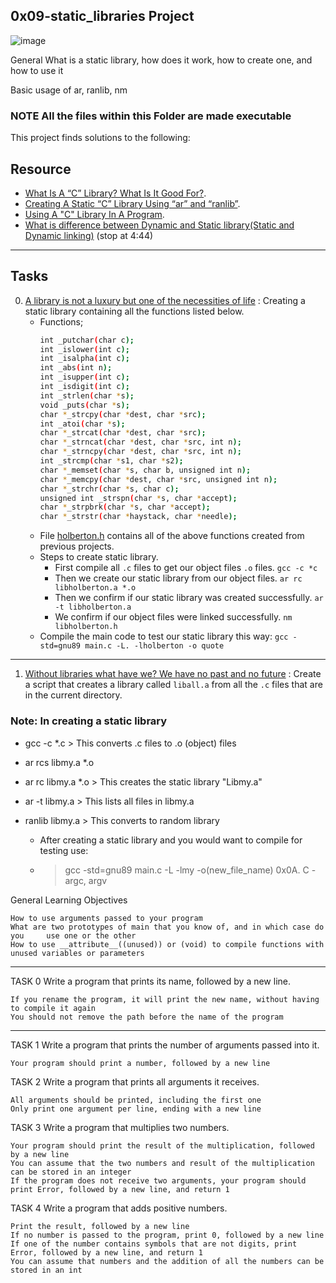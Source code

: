 ## 0x09-static_libraries Project ##

![image](https://user-images.githubusercontent.com/105589308/194304775-87c925ad-f7dc-41b9-a28a-68e7f8396659.png)

General
What is a static library, how does it work, how to create one, and how to use it

Basic usage of ar, ranlib, nm

### NOTE All the files within this Folder are made executable ###

This project finds solutions to the following:

## Resource

- [What Is A “C” Library? What Is It Good For?](https://docencia.ac.upc.edu/FIB/USO/Bibliografia/unix-c-libraries.html).
- [Creating A Static “C” Library Using “ar” and “ranlib”](https://docencia.ac.upc.edu/FIB/USO/Bibliografia/unix-c-libraries.html).
- [Using A "C" Library In A Program](https://docencia.ac.upc.edu/FIB/USO/Bibliografia/unix-c-libraries.html).
- [What is difference between Dynamic and Static library(Static and Dynamic linking)](https://www.youtube.com/watch?v=eW5he5uFBNM) (stop at 4:44)

---
## Tasks

0. [A library is not a luxury but one of the necessities of life](./libholberton.a) : Creating a static library containing all the functions listed below.
	- Functions;
		```sh
		int _putchar(char c);
		int _islower(int c);
		int _isalpha(int c);
		int _abs(int n);
		int _isupper(int c);
		int _isdigit(int c);
		int _strlen(char *s);
		void _puts(char *s);
		char *_strcpy(char *dest, char *src);
		int _atoi(char *s);
		char *_strcat(char *dest, char *src);
		char *_strncat(char *dest, char *src, int n);
		char *_strncpy(char *dest, char *src, int n);
		int _strcmp(char *s1, char *s2);
		char *_memset(char *s, char b, unsigned int n);
		char *_memcpy(char *dest, char *src, unsigned int n);
		char *_strchr(char *s, char c);
		unsigned int _strspn(char *s, char *accept);
		char *_strpbrk(char *s, char *accept);
		char *_strstr(char *haystack, char *needle);
		```
	- File [holberton.h](./holberton.h) contains all of the above functions created from previous projects.
	- Steps to create static library.
		- First compile all `.c` files to get our object files `.o` files.
			`gcc -c *c`
		- Then we create our static library from our object files.
			`ar rc libholberton.a *.o`
		- Then we confirm if our static library was created successfully.
			`ar -t libholberton.a`
		- We confirm if our object files were linked successfully.
			`nm libholberton.h`
	- Compile the main code to test our static library this way: `gcc -std=gnu89 main.c -L. -lholberton -o quote`
---
1. [Without libraries what have we? We have no past and no future](./create_static_lib.sh) : Create a script that creates a library called `liball.a` from all the `.c` files that are in the current directory.


### Note: In creating a static library ###

  - gcc -c *.c > This converts .c files to .o (object) files
  - ar rcs libmy.a *.o
  - ar rc libmy.a *.o > This creates the static library "Libmy.a"
  - ar -t libmy.a > This lists all files in libmy.a

- ranlib libmy.a > This converts to random library

  - After creating a static library and you would want to compile for testing use:
  - > gcc -std=gnu89 main.c -L -lmy -o(new_file_name)
    > 0x0A. C - argc, argv

General Learning Objectives

    How to use arguments passed to your program
    What are two prototypes of main that you know of, and in which case do you     use one or the other
    How to use __attribute__((unused)) or (void) to compile functions with unused variables or parameters

---

TASK 0 Write a program that prints its name, followed by a new line.

    If you rename the program, it will print the new name, without having to compile it again
    You should not remove the path before the name of the program

---

TASK 1 Write a program that prints the number of arguments passed into it.

    Your program should print a number, followed by a new line

TASK 2 Write a program that prints all arguments it receives.

    All arguments should be printed, including the first one
    Only print one argument per line, ending with a new line

TASK 3 Write a program that multiplies two numbers.

    Your program should print the result of the multiplication, followed by a new line
    You can assume that the two numbers and result of the multiplication can be stored in an integer
    If the program does not receive two arguments, your program should print Error, followed by a new line, and return 1

TASK 4 Write a program that adds positive numbers.

    Print the result, followed by a new line
    If no number is passed to the program, print 0, followed by a new line
    If one of the number contains symbols that are not digits, print Error, followed by a new line, and return 1
    You can assume that numbers and the addition of all the numbers can be stored in an int

